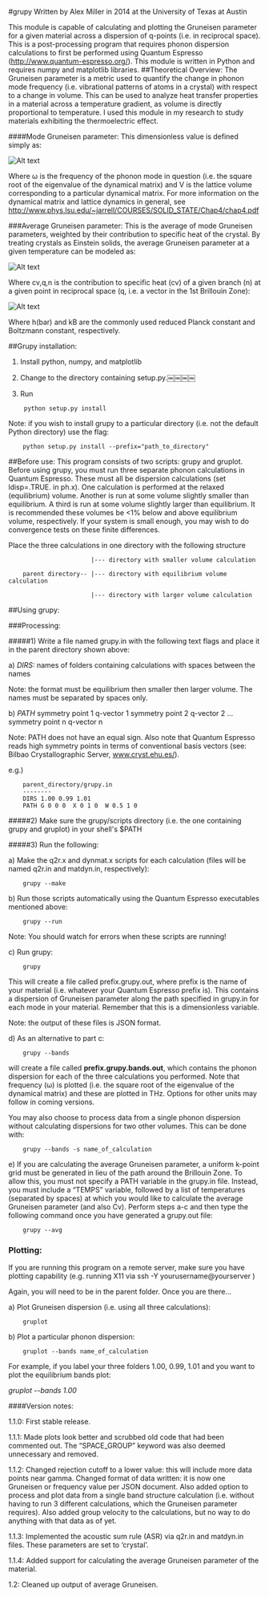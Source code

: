 #grupy
Written by Alex Miller in 2014 at the University of Texas at Austin

This module is capable of calculating and plotting the Gruneisen parameter for a given material across a dispersion of q-points (i.e. in reciprocal space). This is a post-processing program that requires phonon dispersion calculations to first be performed using Quantum Espresso (http://www.quantum-espresso.org/). This module is written in Python and requires numpy and matplotlib libraries.
##Theoretical Overview:
The Gruneisen parameter is a metric used to quantify the change in phonon mode frequency (i.e. vibrational patterns of atoms in a crystal) with respect to a change in volume. This can be used to analyze heat transfer properties in a material across a temperature gradient, as volume is directly proportional to temperature. I used this module in my research to study materials exhibiting the thermoelectric effect.

####Mode Gruneisen parameter:
This dimensionless value is defined simply as:

![Alt text](https://cloud.githubusercontent.com/assets/7378490/6604303/886bd7b8-c7f5-11e4-83c9-87d393149a41.png)

Where ω is the frequency of the phonon mode in question (i.e. the square root of the eigenvalue of the dynamical matrix) and V is the lattice volume corresponding to a particular dynamical matrix. For more information on the dynamical matrix and lattice dynamics in general, see http://www.phys.lsu.edu/~jarrell/COURSES/SOLID_STATE/Chap4/chap4.pdf

###Average Gruneisen parameter:
This is the average of mode Gruneisen parameters, weighted by their contribution to specific heat of the crystal. By treating crystals as Einstein solids, the average Gruneisen parameter at a given temperature can be modeled as:

![Alt text](https://cloud.githubusercontent.com/assets/7378490/6604374/e2b5fde8-c7f5-11e4-87f2-9cfbb08d6637.png)

Where cv,q,n is the contribution to specific heat (cv) of a given branch (n) at a given point in reciprocal space (q, i.e. a vector in the 1st Brillouin Zone):

![Alt text](https://cloud.githubusercontent.com/assets/7378490/6604380/e6da95e6-c7f5-11e4-878c-8576645a0b71.png)

Where h(bar) and kB are the commonly used reduced Planck constant and Boltzmann constant, respectively.

##Grupy installation:

1) Install python, numpy, and matplotlib

2) Change to the directory containing setup.py.￼￼￼￼

3) Run

        python setup.py install

Note: if you wish to install grupy to a particular directory (i.e. not
the default Python directory) use the flag:

        python setup.py install --prefix="path_to_directory"


##Before use:
This program consists of two scripts: grupy and gruplot. Before using grupy, you must run three separate phonon calculations in Quantum Espresso. These must all be dispersion calculations (set ldisp=.TRUE. in ph.x). One calculation is performed at the relaxed (equilibrium) volume. Another is run at some volume slightly smaller than equilibrium. A third is run at some volume slightly larger than equilibrium. It is recommended these volumes be <1% below and above equilibrium volume, respectively. If your system is small enough, you may wish to do convergence tests on these finite differences.

Place the three calculations in one directory with the following structure


                           |--- directory with smaller volume calculation

        parent directory-- |--- directory with equilibrium volume calculation

                           |--- directory with larger volume calculation

##Using grupy:

###Processing:

#####1) Write a file named grupy.in with the following text flags and place it in the parent directory shown above:

a) *DIRS:* names of folders containing calculations with spaces between the names

Note: the format must be equilibrium then smaller then larger volume. The names must be separated by spaces only.

b) *PATH* symmetry point 1  q-vector 1   symmetry point 2  q-vector 2  ... symmetry point n  q-vector n

Note: PATH does not have an equal sign. Also note that Quantum Espresso reads high symmetry points in terms of conventional basis vectors (see: Bilbao Crystallographic Server, www.cryst.ehu.es/).

e.g.)

        parent_directory/grupy.in
        --------
        DIRS 1.00 0.99 1.01
        PATH G 0 0 0  X 0 1 0  W 0.5 1 0



#####2) Make sure the grupy/scripts directory (i.e. the one containing grupy and gruplot) in your shell's $PATH

#####3) Run the following:

a) Make the q2r.x and dynmat.x scripts for each calculation (files will be named q2r.in and matdyn.in, respectively):

        grupy --make

b) Run those scripts automatically using the Quantum Espresso executables mentioned above:

        grupy --run

Note: You should watch for errors when these scripts are running!

c) Run grupy:

        grupy

This will create a file called prefix.grupy.out, where prefix is the name of your material (i.e. whatever your Quantum Espresso prefix is). This contains a dispersion of Gruneisen parameter along the path specified in grupy.in for each mode in your material. Remember that this is a dimensionless variable.

Note: the output of these files is JSON format.

d) As an alternative to part c:

        grupy --bands

will create a file called **prefix.grupy.bands.out**, which contains the phonon dispersion for each of the three calculations you performed. Note that frequency (ω) is plotted (i.e. the square root of the eigenvalue of the dynamical matrix) and these are plotted in THz. Options for other units may follow in coming versions.

You may also choose to process data from a single phonon dispersion without calculating dispersions for two other volumes. This can be done with:

        grupy --bands -s name_of_calculation

e) If you are calculating the average Gruneisen parameter, a uniform k-point grid must be generated in lieu of the path around the Brillouin Zone. To allow this, you must not specify a PATH variable in the grupy.in file. Instead, you must include a “TEMPS” variable, followed by a list of temperatures (separated by spaces) at which you would like to calculate the average Gruneisen parameter (and also Cv). Perform steps a-c and then type the following command once you have generated a grupy.out file:

        grupy --avg

### Plotting:

If you are running this program on a remote server, make sure you have plotting capability (e.g. running X11 via ssh -Y yourusername@yourserver )

Again, you will need to be in the parent folder. Once you are there...

a) Plot Gruneisen dispersion (i.e. using all three calculations):

        gruplot

b) Plot a particular phonon dispersion: 

        gruplot --bands name_of_calculation

For example, if you label your three folders 1.00, 0.99, 1.01 and you want to plot the equilibrium bands plot: 

*gruplot --bands 1.00*



####Version notes:

1.1.0: First stable release.

1.1.1: Made plots look better and scrubbed old code that had been commented out. The “SPACE_GROUP” keyword was also deemed unnecessary and removed.

1.1.2: Changed rejection cutoff to a lower value: this will include more data points near gamma. Changed format of data written: it is now one Gruneisen or frequency value per JSON document. Also added option to process and plot data from a single band structure calculation (i.e. without having to run 3 different calculations, which the Gruneisen parameter requires). Also added group velocity to the calculations, but no way to do anything with that data as of yet.

1.1.3: Implemented the acoustic sum rule (ASR) via q2r.in and matdyn.in files. These parameters are set to ‘crystal’.

1.1.4: Added support for calculating the average Gruneisen parameter of the material. 

1.2: Cleaned up output of average Gruneisen.
